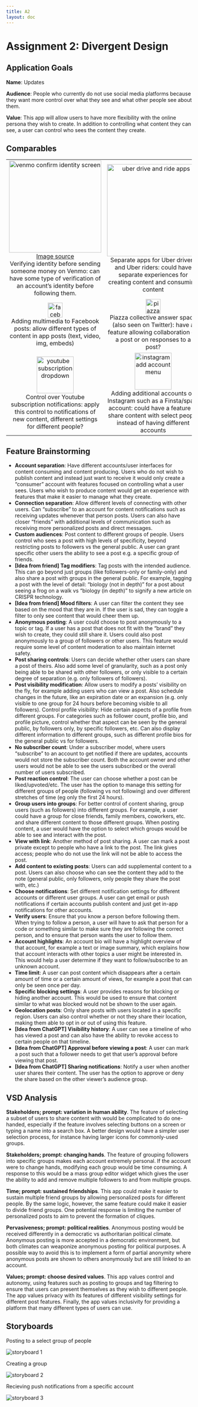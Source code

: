 ```yaml
---
title: A2
layout: doc
---
```


# Assignment 2: Divergent Design

## Application Goals

**Name**: Updates

**Audience**: People who currently do not use social media platforms because they want more control over what they see and what other people see about them.

**Value**: This app will allow users to have more flexibility with the online persona they wish to create. In addition to controlling what content they can see, a user can control who sees the content they create.

## Comparables
<table style="text-align:center">
<tbody>
<tr>
    <td><img src="../img/a2/a2_venmo.jpeg" alt="venmo confirm identity screen" height="250px" /><a href="https://archetype-cheddartv-prod.web.arc-cdn.net/resizer/v2/JFXGE42OJNYUG3ZUJVQVQ6KYNJ.jpg?auth=cb5707a50e7e41d8269c6d982d7aa78e13bcc77980ae728fc085fe6cf926dc02&width=1924&height=4167
    ">Image source</a><br /> Verifying identity before sending someone money on Venmo: can have some type of verification of an account’s identity before following them.</td>
    <td><img src="../img/a2/a2_uber.jpeg" alt="uber drive and ride apps" height="250px" /> <br /> Separate apps for Uber drivers and Uber riders: could have separate experiences for creating content and consuming content </td>
    <td><img src="../img/a2/a2_whatsapp.jpg" alt="share image on whatsapp menu" height="250px" /> <br /> Sharing an image to people via Whatsapp: apply this to selecting people to share a post with</td>
</tr>
<tr>
    <td><img src="../img/a2/a2_fb.jpg" alt="facebook post widget" height="40px" /> <br /> Adding multimedia to Facebook posts: allow different types of content in app posts (text, video, img, embeds)</td>
    <td><img src="../img/a2/a2_piazza.jpg" alt="piazza student answer space" height="40px" /> <br /> Piazza collective answer space (also seen on Twitter): have a feature allowing collaboration on a post or on responses to a post?</td>
    <td><img src="../img/a2/a2_tumblr.jpg" alt="tumblr tag add option" height="40px" /> <br /> Tumblr tagging system for organizing posts: could implement a similar tagging convention for better filtering</td>
</tr>
<tr>
    <td><img src="../img/a2/a2_youtube.jpg" alt="youtube subscription dropdown" height="100px" /> <br /> Control over Youtube subscription notifications: apply this control to notifications of new content, different settings for different people?</td>
    <td><img src="../img/a2/a2_insta.jpeg" alt="instagram add account menu" height="100px" /> <br /> Adding additional accounts on Instagram such as a Finsta/spam account: could have a feature to share content with select people instead of having different accounts</td>
    <td><img src="../img/a2/a2_gdocs.jpg" alt="google docs share menu" height="100px" /> <br /> Inviting people to edit a Google docs: could use this idea to invite users to collaborate on posts</td>
</tr>
</tbody>
</table>

## Feature Brainstorming

- **Account separation**: Have different accounts/user interfaces for content consuming and content producing. Users who do not wish to publish content and instead just want to receive it would only create a “consumer” account with features focused on controlling what a user sees. Users who wish to produce content would get an experience with features that make it easier to manage what they create.
- **Connection separation**: Allow different levels of connecting with other users. Can “subscribe” to an account for content notifications such as receiving updates whenever that person posts. Users can also have closer “friends” with additional levels of communication such as receiving more personalized posts and direct messages. 
- **Custom audiences**: Post content to different groups of people. Users control who sees a post with high levels of specificity, beyond restricting posts to followers vs the general public. A user can grant specific other users the ability to see a post e.g. a specific group of friends. 
- **[Idea from friend] Tag modifiers**: Tag posts with the intended audience. This can go beyond just groups (like followers-only or family-only) and also share a post with groups in the general public. For example, tagging a post with the level of detail: “biology (not in depth)” for a post about seeing a frog on a walk vs “biology (in depth)” to signify a new article on CRISPR technology.
- **[Idea from friend] Mood filters**: A user can filter the content they see based on the mood that they are in. If the user is sad, they can toggle a filter to only see content that would cheer them up.
- **Anonymous posting**: A user could choose to post anonymously to a topic or tag. If a user has a post that does not fit with the “brand” they wish to create, they could still share it. Users could also post anonymously to a group of followers or other users. This feature would require some level of content moderation to also maintain internet safety.
- **Post sharing controls**: Users can decide whether other users can share a post of theirs. Also add some level of granularity, such as a post only being able to be shared with other followers, or only visible to a certain degree of separation (e.g. only followers of followers).
- **Post visibility modification**: Allow users to modify a posts’ visibility on the fly, for example adding users who can view a post. Also schedule changes in the future, like an expiration date or an expansion (e.g. only visible to one group for 24 hours before becoming visible to all followers).
Control profile visibility: Hide certain aspects of a profile from different groups. For categories such as follower count, profile bio, and profile picture, control whether that aspect can be seen by the general public, by followers only, by specific followers, etc. Can also display different information to different groups, such as different profile bios for the general public vs for followers.
- **No subscriber count**: Under a subscriber model, where users “subscribe” to an account to get notified if there are updates, accounts would not store the subscriber count. Both the account owner and other users would not be able to see the users subscribed or the overall number of users subscribed.
- **Post reaction control**: The user can choose whether a post can be liked/upvoted/etc. The user has the option to manage this setting for different groups of people (following vs not following) and over different stretches of time (eg only the first 24 hours).
- **Group users into groups**: For better control of content sharing, group users (such as followers) into different groups. For example, a user could have a group for close friends, family members, coworkers, etc. and share different content to those different groups. When posting content, a user would have the option to select which groups would be able to see and interact with the post.
- **View with link**: Another method of post sharing. A user can mark a post private except to people who have a link to the post. The link gives access; people who do not use the link will not be able to access the post. 
- **Add content to existing posts**: Users can add supplemental content to a post. Users can also choose who can see the content they add to the note (general public, only followers, only people they share the post with, etc.)
- **Choose notifications**: Set different notification settings for different accounts or different user groups. A user can get email or push notifications if certain accounts publish content and just get in-app notifications for other accounts.
- **Verify users**: Ensure that you know a person before following them. When trying to follow a person, a user will have to ask that person for a code or something similar to make sure they are following the correct person, and to ensure that person wants the user to follow them.
- **Account highlights**: An account bio will have a highlight overview of that account, for example a text or image summary, which explains how that account interacts with other topics a user might be interested in. This would help a user determine if they want to follow/subscribe to an unknown account.
- **Time limit**: A user can post content which disappears after a certain amount of time or a certain amount of views, for example a post that can only be seen once per day.
- **Specific blocking settings**: A user provides reasons for blocking or hiding another account. This would be used to ensure that content similar to what was blocked would not be shown to the user again. 
- **Geolocation posts**: Only share posts with users located in a specific region. Users can also control whether or not they share their location, making them able to opt in or out of using this feature.  
- **[Idea from ChatGPT] Visibility history**: A user can see a timeline of who has viewed a post and can also have the ability to revoke access to certain people on that timeline. 
- **[Idea from ChatGPT] Approval before viewing a post**: A user can mark a post such that a follower needs to get that user’s approval before viewing that post.
- **[Idea from ChatGPT] Sharing notifications**: Notify a user when another user shares their content. The user has the option to approve or deny the share based on the other viewer’s audience group.

## VSD Analysis

**Stakeholders; prompt: variation in human ability**. The feature of selecting a subset of users to share content with would be complicated to do one-handed, especially if the feature involves selecting buttons on a screen or typing a name into a search box. A better design would have a simpler user selection process, for instance having larger icons for commonly-used groups.

**Stakeholders; prompt: changing hands**. The feature of grouping followers into specific groups makes each account extremely personal. If the account were to change hands, modifying each group would be time consuming. A response to this would be a mass group editor widget which gives the user the ability to add and remove multiple followers to and from multiple groups. 

**Time; prompt: sustained friendships**. This app could make it easier to sustain multiple friend groups by allowing personalized posts for different people. By the same logic, however, the same feature could make it easier to divide friend groups. One potential response is limiting the number of personalized posts to aim to prevent the formation of cliques.

**Pervasiveness; prompt: political realities**. Anonymous posting would be received differently in a democratic vs authoritarian political climate. Anonymous posting is more accepted in a democratic environment, but both climates can weaponize anonymous posting for political purposes. A possible way to avoid this is to implement a form of partial anonymity where anonymous posts are shown to others anonymously but are still linked to an account.

**Values; prompt: choose desired values**. This app values control and autonomy, using features such as posting to groups and tag filtering to ensure that users can present themselves as they wish to different people. The app values privacy with its features of different visibility settings for different post features. Finally, the app values inclusivity for providing a platform that many different types of users can use.

## Storyboards

Posting to a select group of people 

![storyboard 1](../img/a2/storyboard1.jpg)

Creating a group

![storyboard 2](../img/a2/storyboard2.jpg)

Recieving push notifications from a specific account

![storyboard 3](../img/a2/storyboard3.jpg)



